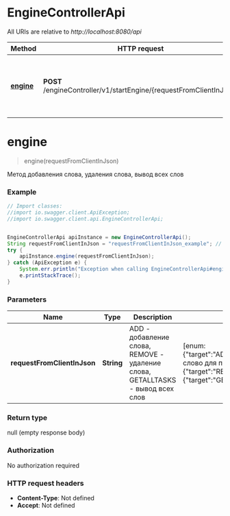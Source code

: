 # EngineControllerApi

All URIs are relative to *http://localhost:8080/api*

Method | HTTP request | Description
------------- | ------------- | -------------
[**engine**](EngineControllerApi.md#engine) | **POST** /engineController/v1/startEngine/{requestFromClientInJson} | Метод добавления слова, удаления слова, вывод всех слов

<a name="engine"></a>
# **engine**
> engine(requestFromClientInJson)

Метод добавления слова, удаления слова, вывод всех слов

### Example
```java
// Import classes:
//import io.swagger.client.ApiException;
//import io.swagger.client.api.EngineControllerApi;


EngineControllerApi apiInstance = new EngineControllerApi();
String requestFromClientInJson = "requestFromClientInJson_example"; // String | ADD - добавление слова, REMOVE - удаление слова, GETALLTASKS - вывод всех слов
try {
    apiInstance.engine(requestFromClientInJson);
} catch (ApiException e) {
    System.err.println("Exception when calling EngineControllerApi#engine");
    e.printStackTrace();
}
```

### Parameters

Name | Type | Description  | Notes
------------- | ------------- | ------------- | -------------
 **requestFromClientInJson** | **String**| ADD - добавление слова, REMOVE - удаление слова, GETALLTASKS - вывод всех слов | [enum: {"target":"ADD","word":"test","translation":"тестовое слово для проверки","locale":"EN"}, {"target":"REMOVE","word":"test"}, {"target":"GETALLTASKS"}]

### Return type

null (empty response body)

### Authorization

No authorization required

### HTTP request headers

 - **Content-Type**: Not defined
 - **Accept**: Not defined

